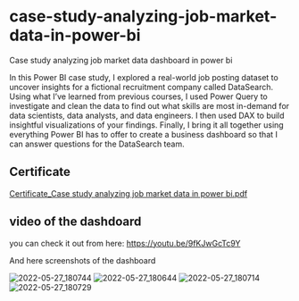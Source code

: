 # case-study-analyzing-job-market-data-in-power-bi
Case study analyzing job market data dashboard in power bi

In this Power BI case study, I explored a real-world job posting dataset to uncover insights for a fictional recruitment company called DataSearch.
Using what I’ve learned from previous courses, I used Power Query to investigate and clean the data to find out what skills are most in-demand for
data scientists, data analysts, and data engineers. I then used DAX to build insightful visualizations of your findings. Finally, I bring it all together
using everything Power BI has to offer to create a business dashboard so that I can answer questions for the DataSearch team.

## Certificate
[Certificate_Case study analyzing job market data in power bi.pdf](https://github.com/Mohamwd-Najm/case-study-analyzing-job-market-data-in-power-bi/files/8793353/Certificate_Case.study.analyzing.job.market.data.in.power.bi.pdf)


## video of the dashdoard
you can check it out from here: https://youtu.be/9fKJwGcTc9Y

And here screenshots of the dashboard

![2022-05-27_180744](https://user-images.githubusercontent.com/77818119/170868705-f0773b13-72b1-4ea5-9d4c-fdbde016c41a.png)
![2022-05-27_180644](https://user-images.githubusercontent.com/77818119/170868707-8bc3524f-a7a0-4a44-adc1-cec830be9b45.png)
![2022-05-27_180714](https://user-images.githubusercontent.com/77818119/170868708-0de1a0d3-830a-4cce-b566-aba03f81eda1.png)
![2022-05-27_180729](https://user-images.githubusercontent.com/77818119/170868711-3273f7df-901e-43f5-9d71-cd47b0bef576.png)
